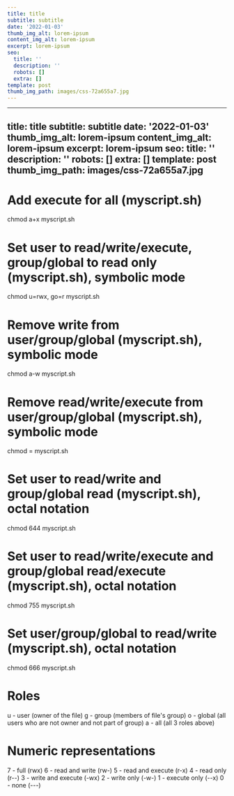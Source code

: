 ```yaml
---
title: title
subtitle: subtitle
date: '2022-01-03'
thumb_img_alt: lorem-ipsum
content_img_alt: lorem-ipsum
excerpt: lorem-ipsum
seo:
  title: ''
  description: ''
  robots: []
  extra: []
template: post
thumb_img_path: images/css-72a655a7.jpg
---
```

---
title: title
subtitle: subtitle
date: '2022-01-03'
thumb_img_alt: lorem-ipsum
content_img_alt: lorem-ipsum
excerpt: lorem-ipsum
seo:
  title: ''
  description: ''
  robots: []
  extra: []
template: post
thumb_img_path: images/css-72a655a7.jpg
---
# Add execute for all (myscript.sh)

chmod a+x myscript.sh

# Set user to read/write/execute, group/global to read only (myscript.sh), symbolic mode

chmod u=rwx, go=r myscript.sh

# Remove write from user/group/global (myscript.sh), symbolic mode

chmod a-w myscript.sh

# Remove read/write/execute from user/group/global (myscript.sh), symbolic mode

chmod = myscript.sh

# Set user to read/write and group/global read (myscript.sh), octal notation

chmod 644 myscript.sh

# Set user to read/write/execute and group/global read/execute (myscript.sh), octal notation

chmod 755 myscript.sh

# Set user/group/global to read/write (myscript.sh), octal notation

chmod 666 myscript.sh

# Roles

u - user (owner of the file)
g - group (members of file's group)
o - global (all users who are not owner and not part of group)
a - all (all 3 roles above)

# Numeric representations

7 - full (rwx)
6 - read and write (rw-)
5 - read and execute (r-x)
4 - read only (r--)
3 - write and execute (-wx)
2 - write only (-w-)
1 - execute only (--x)
0 - none (---)
